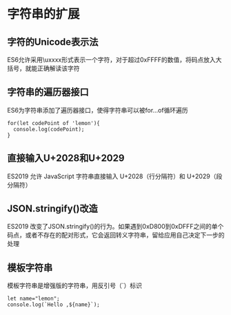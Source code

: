 # 字符串的扩展  
## 字符的Unicode表示法  
ES6允许采用\uxxxx形式表示一个字符，对于超过0xFFFF的数值，将码点放入大括号，就能正确解读该字符  
## 字符串的遍历器接口  
ES6为字符串添加了遍历器接口，使得字符串可以被for...of循环遍历  
```
for(let codePoint of 'lemon'){
  console.log(codePoint);
}
```
## 直接输入U+2028和U+2029  
ES2019 允许 JavaScript 字符串直接输入 U+2028（行分隔符）和 U+2029（段分隔符）  
## JSON.stringify()改造  
ES2019 改变了JSON.stringify()的行为。如果遇到0xD800到0xDFFF之间的单个码点，或者不存在的配对形式，它会返回转义字符串，留给应用自己决定下一步的处理  
## 模板字符串  
模板字符串是增强版的字符串，用反引号（`）标识  
```
let name="lemon";
console.log(`Hello ,${name}`);
```
